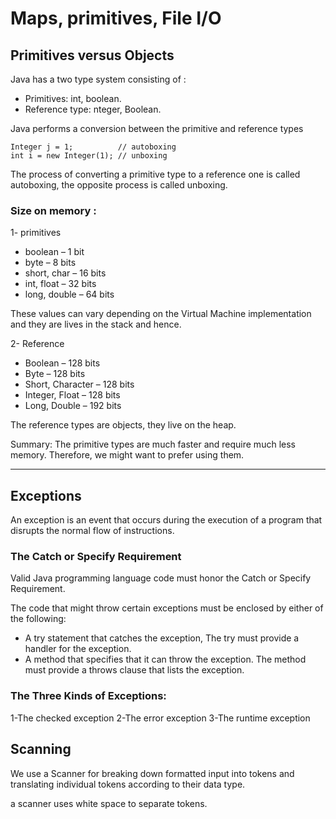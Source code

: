 # Maps, primitives, File I/O

## Primitives versus Objects
Java has a two type system consisting of :

* Primitives: int, boolean.
* Reference type: nteger, Boolean. 

Java performs a conversion between the primitive and reference types 
```
Integer j = 1;          // autoboxing
int i = new Integer(1); // unboxing
```
The process of converting a primitive type to a reference one is called autoboxing, the opposite process is called unboxing.

### Size on memory :

1- primitives

  * boolean – 1 bit
  * byte – 8 bits
  * short, char – 16 bits
  * int, float – 32 bits
  * long, double – 64 bits

These values can vary depending on the Virtual Machine implementation and they are lives in the stack and hence.

2- Reference

  * Boolean – 128 bits
  * Byte – 128 bits
  * Short, Character – 128 bits
  * Integer, Float – 128 bits
  * Long, Double – 192 bits

 The reference types are objects, they live on the heap.

 Summary:  The primitive types are much faster and require much less memory. Therefore, we might want to prefer using them. 

***

## Exceptions 

An exception is an event that occurs during the execution of a program that disrupts the normal flow of instructions.

### The Catch or Specify Requirement

Valid Java programming language code must honor the Catch or Specify Requirement.

The code that might throw certain exceptions must be enclosed by either of the following:

* A try statement that catches the exception, The try must provide a handler for the exception.
* A method that specifies that it can throw the exception. The method must provide a throws clause that lists the exception.

### The Three Kinds of Exceptions:

1-The checked exception
2-The error exception
3-The runtime exception

## Scanning

We use a Scanner for breaking down formatted input into tokens and translating individual tokens according to their data type.

a scanner uses white space to separate tokens.

